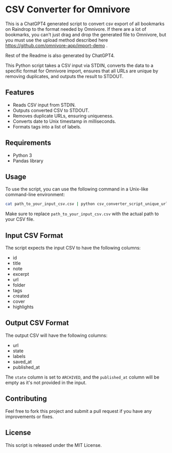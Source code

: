 
# CSV Converter for Omnivore

This is a ChatGPT4 generated script to convert csv export of all bookmarks on Raindrop to the format needed by Omnivore. If there are a lot of bookmarks, you can't just drag and drop the generated file to Omnivore, but you must use the upload method described here https://github.com/omnivore-app/import-demo .  

Rest of the Readme is also generated by ChatGPT4. 

This Python script takes a CSV input via STDIN, converts the data to a specific format for Omnivore import, ensures that all URLs are unique by removing duplicates, and outputs the result to STDOUT.

## Features

- Reads CSV input from STDIN.
- Outputs converted CSV to STDOUT.
- Removes duplicate URLs, ensuring uniqueness.
- Converts date to Unix timestamp in milliseconds.
- Formats tags into a list of labels.

## Requirements

- Python 3
- Pandas library

## Usage

To use the script, you can use the following command in a Unix-like command-line environment:

```bash
cat path_to_your_input_csv.csv | python csv_converter_script_unique_urls.py
```

Make sure to replace `path_to_your_input_csv.csv` with the actual path to your CSV file.

## Input CSV Format

The script expects the input CSV to have the following columns:

- id
- title
- note
- excerpt
- url
- folder
- tags
- created
- cover
- highlights

## Output CSV Format

The output CSV will have the following columns:

- url
- state
- labels
- saved_at
- published_at

The `state` column is set to `ARCHIVED`, and the `published_at` column will be empty as it's not provided in the input.

## Contributing

Feel free to fork this project and submit a pull request if you have any improvements or fixes.

## License

This script is released under the MIT License.
